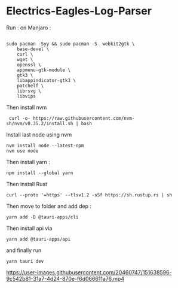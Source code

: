 # Electrics-Eagles-Log-Parser


Run :
on Manjaro :
```

sudo pacman -Syy && sudo pacman -S  webkit2gtk \
    base-devel \
    curl \
    wget \
    openssl \
    appmenu-gtk-module \
    gtk3 \
    libappindicator-gtk3 \
    patchelf \
    librsvg \
    libvips
```
 Then install nvm
```
 curl -o- https://raw.githubusercontent.com/nvm-sh/nvm/v0.35.2/install.sh | bash
```
 Install last node using nvm 
 ```
 nvm install node --latest-npm
nvm use node
```
Then install yarn : 
```
npm install --global yarn
```

Then install Rust 
```
curl --proto '=https' --tlsv1.2 -sSf https://sh.rustup.rs | sh
```

Then move to folder and add dep : 
```
yarn add -D @tauri-apps/cli
```
Then install api via 
```
yarn add @tauri-apps/api
```




and finally run 
```
yarn tauri dev 
```


https://user-images.githubusercontent.com/20460747/151638596-9c542b81-31a7-4d24-870e-f6d066611a76.mp4
